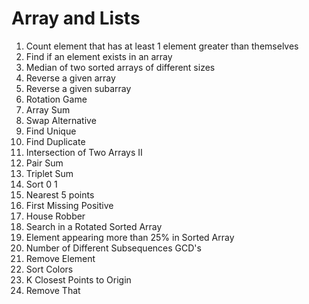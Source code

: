 
# Array and Lists

1.  Count element that has at least 1 element greater than themselves
2.  Find if an element exists in an array
3.  Median of two sorted arrays of different sizes
4.  Reverse a given array
5.  Reverse a given subarray
6.  Rotation Game
7.  Array Sum
8.  Swap Alternative
9.  Find Unique
10. Find Duplicate
11. Intersection of Two Arrays II
12. Pair Sum
13. Triplet Sum
14. Sort 0 1
15. Nearest 5 points
16. First Missing Positive
17. House Robber
18. Search in a Rotated Sorted Array
19. Element appearing more than 25% in Sorted Array
20. Number of Different Subsequences GCD's
21. Remove Element
22. Sort Colors
23. K Closest Points to Origin
24. Remove That

